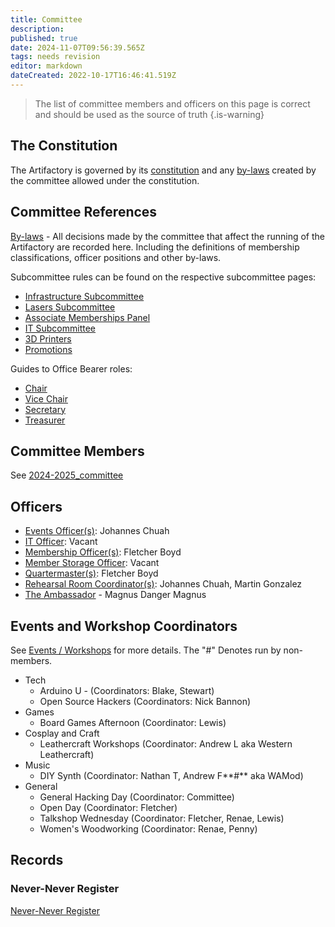 ```yaml
---
title: Committee
description: 
published: true
date: 2024-11-07T09:56:39.565Z
tags: needs revision
editor: markdown
dateCreated: 2022-10-17T16:46:41.519Z
---
```


> The list of committee members and officers on this page is correct and should be used as the source of truth
{.is-warning}

## The Constitution

The Artifactory is governed by its [constitution](/constitution) and any [by-laws](/committeerulings) created by the committee allowed under the constitution.

## Committee References

[By-laws](/docs/policies/bylaws) - All decisions made by the committee that affect the running of the Artifactory are recorded here. Including the definitions of membership classifications, officer positions and other by-laws.

Subcommittee rules can be found on the respective subcommittee pages:

* [Infrastructure Subcommittee](/docs/infrastructure/infrastructurev2)
* [Lasers Subcommittee](/docs/lasers/lasers)
* [Associate Memberships Panel](/docs/Associate_Memberships)
* [IT Subcommittee](/docs/IT)
* [3D Printers](/docs/3dprinters/3dprinters)
* [Promotions](/docs/promotions/promotions)

Guides to Office Bearer roles:

* [Chair](/docs/committee/chairperson)
* [Vice Chair](/docs/committee/chairperson)
* [Secretary](/docs/committee/secretary)
* [Treasurer](/docs/committee/treasurer)

## Committee Members

See [2024-2025_committee](/docs/committee/2024-2025_committee)

## Officers

* [Events Officer(s)](/docs/policies/officers): Johannes Chuah
* [IT Officer](/docs/policies/officers): Vacant
* [Membership Officer(s)](/docs/policies/officers): Fletcher Boyd
* [Member Storage Officer](/docs/policies/officers): Vacant
* [Quartermaster(s)](/docs/policies/officers): Fletcher Boyd
* [Rehearsal Room Coordinator(s)](/docs/policies/officers): Johannes Chuah, Martin Gonzalez
* [The Ambassador](docs/policies/classes_of_membership) - Magnus Danger Magnus

## Events and Workshop Coordinators

See [Events / Workshops](/events/start) for more details. The "#" Denotes run by non-members.

* Tech
  * Arduino U - (Coordinators: Blake, Stewart)
  * Open Source Hackers (Coordinators: Nick Bannon)
* Games
  * Board Games Afternoon (Coordinator: Lewis)
* Cosplay and Craft
  * Leathercraft Workshops (Coordinator: Andrew L aka Western Leathercraft)
* Music
  * DIY Synth (Coordinator: Nathan T, Andrew F**\#** aka WAMod)
* General
  * General Hacking Day (Coordinator: Committee)
  * Open Day (Coordinator: Fletcher)
  * Talkshop Wednesday (Coordinator: Fletcher, Renae, Lewis)
  * Women's Woodworking (Coordinator: Renae, Penny)

## Records

### Never-Never Register

[Never-Never Register](/docs/committee/nevernever)
